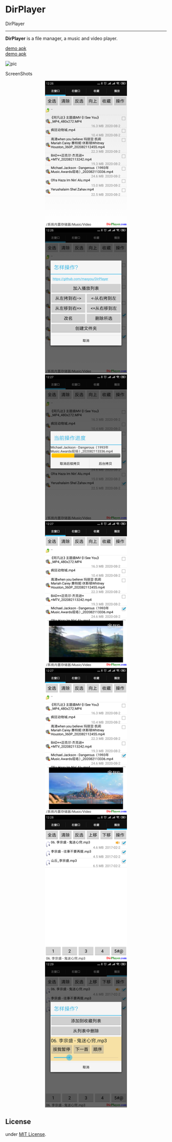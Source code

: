 # DirPlayer

DirPlayer

---

**DirPlayer** is a file manager, a music and video player.

[demo apk](https://github.com/maxyou/DirPlayer/blob/master/DirPlayer.apk?raw=true)<br>
[demo apk](https://play.google.com/store/apps/details?id=com.maxproj.android.dirplayer)<br>

![pic][1]

  [1]: https://raw.githubusercontent.com/maxyou/DirPlayer/master/ezgif.com-resize.gif

ScreenShots
<p align="center">
  <img src="./screenshots/788.png" width="256" height="455">
  <img src="./screenshots/712.png" width="256" height="455">
  <img src="./screenshots/007.png" width="256" height="455">
  <img src="./screenshots/505.png" width="256" height="455">
  <img src="./screenshots/758.png" width="256" height="455">
  <img src="./screenshots/728.png" width="256" height="455">
  <img src="./screenshots/529.png" width="256" height="455">
</p>

## License<br>
under [MIT License](http://www.opensource.org/licenses/MIT).


